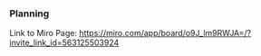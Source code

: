 ### Planning
Link to Miro Page: https://miro.com/app/board/o9J_lm9RWJA=/?invite_link_id=563125503924
